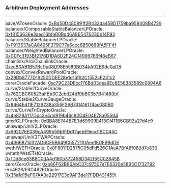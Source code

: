 ### Arbitrum Deployment Addresses

---
aave/ATokenOracle: [0xBd50D480991f2B432da458D1759ba959408B4729](https://arbiscan.io/address/0xBd50D480991f2B432da458D1759ba959408B4729)\
balancer/ComposableStableBalancerLPOracle: [0xf3156636e3aed16bfaB0Bdd6A865476230b14F93](https://arbiscan.io/address/0xf3156636e3aed16bfaB0Bdd6A865476230b14F93)\
balancer/StableBalancerLPOracle: [0xF913537aCA8495F279C77e6ccc6B50689fA5FF4f](https://arbiscan.io/address/0xF913537aCA8495F279C77e6ccc6B50689fA5FF4f)\
balancer/WeightedBalancerLPOracle: [0xC0Fc3193Bf2176D1DA6D2F24C14996766f46eB67](https://arbiscan.io/address/0xC0Fc3193Bf2176D1DA6D2F24C14996766f46eB67)\
chainlink/ArbiChainlinkOracle: [0xecB0AB1B57BcDa08D96E5580B034bA02B9de0aD8](https://arbiscan.io/address/0xecB0AB1B57BcDa08D96E5580B034bA02B9de0aD8)\
convex/ConvexRewardPoolOracle: [0x29Db8777D19250DDEE28e1d15f92C1552cF231c2](https://arbiscan.io/address/0x29Db8777D19250DDEE28e1d15f92C1552cF231c2)\
core/OracleFacade: [0xc79C23DEcc176Bd03dea9Ec6E56383589c0894A6](https://arbiscan.io/address/0xc79C23DEcc176Bd03dea9Ec6E56383589c0894A6)\
curve/Stable2CurveOracle: [0x762CBC60523aFBb3C2cbd24d19bB0357B41480bf](https://arbiscan.io/address/0x762CBC60523aFBb3C2cbd24d19bB0357B41480bf)\
curve/Stable2CurveGaugeOracle: [0x8464Ed11E7129238a355F26B741416174ac080B0](https://arbiscan.io/address/0x8464Ed11E7129238a355F26B741416174ac080B0)\
curve/CurveTriCryptoOracle: [0x4e828A117Ddc3e4dd919b46c90D4E04678a05504](https://arbiscan.io/address/0x4e828A117Ddc3e4dd919b46c90D4E04678a05504)\
gmx/GLPOracle: [0xBBA8E744B7E3d69909E413Cf411B6CB92a27d4c9](https://arbiscan.io/address/0xBBA8E744B7E3d69909E413Cf411B6CB92a27d4c9)\
uniswap/UniV2LPOracle: [0x692076E039cA499b59b1FDdf7aebE9ecd1BC045C](https://arbiscan.io/address/0x692076E039cA499b59b1FDdf7aebE9ecd1BC045C)\
uniswap/UniV3TWAPOracle: [0x4366871d32AD6CF5B649Cb5721f0Aee18DFBBdDE](https://arbiscan.io/address/0x4366871d32AD6CF5B649Cb5721f0Aee18DFBBdDE)\
weth/WETHOracle: [0x0F8011D2575C05dFd526C1AeA7BfA8f082d7e830](https://arbiscan.io/address/0x0F8011D2575C05dFd526C1AeA7BfA8f082d7e830)\
wsteth/WstETHOracle: [0x1Dd8ce83B8C0dA4d180b372458D342f55C02845B](https://arbiscan.io/address/0x1Dd8ce83B8C0dA4d180b372458D342f55C02845B)\
zero/ZeroOracle: [0xb86F62B86AbC37c97507e7E6320e5895C1732792](https://arbiscan.io/address/0xb86F62B86AbC37c97507e7E6320e5895C1732792)\
erc4626/ERC4626Oracle: [0x35a1d15eF07AA3e22917E3c9AF3de17FDD431459](https://arbiscan.io/address/0x35a1d15eF07AA3e22917E3c9AF3de17FDD431459)\

---

